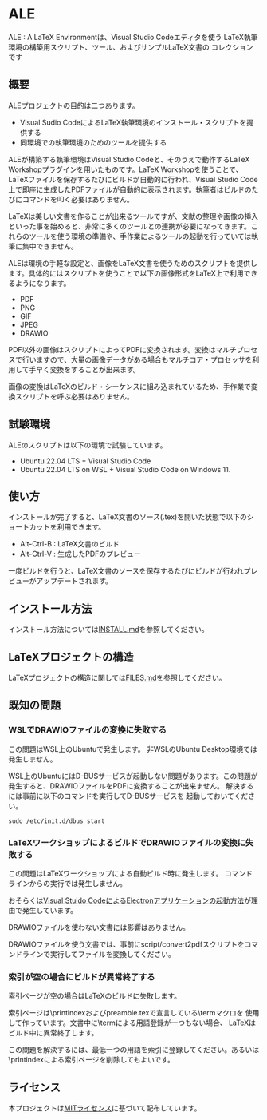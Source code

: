 # ALE
ALE : A LaTeX Environmentは、Visual Studio Codeエディタを使う
LaTeX執筆環境の構築用スクリプト、ツール、およびサンプルLaTeX文書の
コレクションです
## 概要
ALEプロジェクトの目的は二つあります。
- Visual Sudio CodeによるLaTeX執筆環境のインストール・スクリプトを提供する
- 同環境での執筆環境のためのツールを提供する

ALEが構築する執筆環境はVisual Studio Codeと、そのうえで動作するLaTeX Workshopプラグインを用いたものです。LaTeX Workshopを使うことで、LaTeXファイルを保存するたびにビルドが自動的に行われ、Visual Studio Code上で即座に生成したPDFファイルが自動的に表示されます。執筆者はビルドのたびにコマンドを叩く必要はありません。

LaTeXは美しい文書を作ることが出来るツールですが、文献の整理や画像の挿入といった事を始めると、非常に多くのツールとの連携が必要になってきます。これらのツールを使う環境の準備や、手作業によるツールの起動を行っていては執筆に集中できません。

ALEは環境の手軽な設定と、画像をLaTeX文書を使うためのスクリプトを提供します。具体的にはスクリプトを使うことで以下の画像形式をLaTeX上で利用できるようになります。
- PDF
- PNG
- GIF
- JPEG
- DRAWIO

PDF以外の画像はスクリプトによってPDFに変換されます。変換はマルチプロセスで行いますので、大量の画像データがある場合もマルチコア・プロセッサを利用して手早く変換をすることが出来ます。

画像の変換はLaTeXのビルド・シーケンスに組み込まれているため、手作業で変換スクリプトを呼ぶ必要はありません。

## 試験環境

ALEのスクリプトは以下の環境で試験しています。
- Ubuntu 22.04 LTS + Visual Studio Code
- Ubuntu 22.04 LTS on WSL + Visual Studio Code on Windows 11. 

## 使い方
インストールが完了すると、LaTeX文書のソース(.tex)を開いた状態で以下のショートカットを利用できます。
- Alt-Ctrl-B : LaTeX文書のビルド
- Alt-Ctrl-V : 生成したPDFのプレビュー

一度ビルドを行うと、LaTeX文書のソースを保存するたびにビルドが行われプレビューがアップデートされます。

## インストール方法
インストール方法については[INSTALL.md](INSTALL.md)を参照してください。
## LaTeXプロジェクトの構造
LaTeXプロジェクトの構造に関しては[FILES.md](FILES.md)を参照してください。
## 既知の問題
### WSLでDRAWIOファイルの変換に失敗する
この問題はWSL上のUbuntuで発生します。
非WSLのUbuntu Desktop環境では発生しません。

WSL上のUbuntuにはD-BUSサービスが起動しない問題があります。この問題が発生すると、DRAWIOファイルをPDFに変換することが出来ません。
解決するには事前に以下のコマンドを実行してD-BUSサービスを
起動しておいてください。
```
sudo /etc/init.d/dbus start
```

### LaTeXワークショップによるビルドでDRAWIOファイルの変換に失敗する
この問題はLaTeXワークショップによる自動ビルド時に発生します。
コマンドラインからの実行では発生しません。

おそらくは[Visual Stuido CodeによるElectronアプリケーションの起動方法](https://github.com/microsoft/vscode-cmake-tools/issues/1545)が理由で発生しています。

DRAWIOファイルを使わない文書には影響はありません。

DRAWIOファイルを使う文書では、事前にscript/convert2pdfスクリプトをコマンドラインで実行してファイルを変換してください。

### 索引が空の場合にビルドが異常終了する
索引ページが空の場合はLaTeXのビルドに失敗します。

索引ページは\printindexおよびpreamble.texで宣言している\termマクロを
使用して作っています。文書中に\termによる用語登録が一つもない場合、
LaTeXはビルド中に異常終了します。

この問題を解決するには、最低一つの用語を索引に登録してください。あるいは
\printindexによる索引ページを削除してもよいです。

## ライセンス
本プロジェクトは[MITライセンス](LICENSE)に基づいて配布しています。
